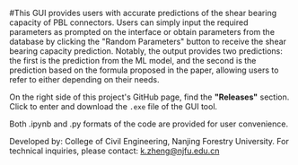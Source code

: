 #This GUI provides users with accurate predictions of the shear bearing capacity of PBL connectors. Users can simply input the required parameters as prompted on the interface or obtain parameters from the database by clicking the "Random Parameters" button to receive the shear bearing capacity prediction. Notably, the output provides two predictions: the first is the prediction from the ML model, and the second is the prediction based on the formula proposed in the paper, allowing users to refer to either depending on their needs.

On the right side of this project's GitHub page, find the **"Releases"** section. Click to enter and download the `.exe` file of the GUI tool.

Both .ipynb and .py formats of the code are provided for user convenience.

Developed by:
College of Civil Engineering, Nanjing Forestry University.
For technical inquiries, please contact: k.zheng@njfu.edu.cn
